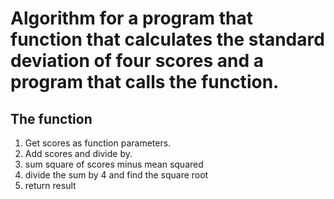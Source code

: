# Algorithm for a program that function that calculates the standard deviation of four scores and a program that calls the function.

## The function 

1. Get scores as function parameters.
2. Add scores and divide by.
3. sum square of scores minus mean squared 
5. divide the sum by 4 and find the square root
6. return result 

